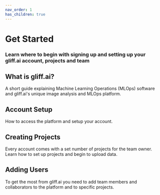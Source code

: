 ```yaml
---
nav_order: 1
has_children: true
---
```

# Get Started
### Learn where to begin with signing up and setting up your gliff.ai account, projects and team

## What is gliff.ai?
A short guide explaining Machine Learning Operations (MLOps) software and gliff.ai's unique image analysis and MLOps platform.

## Account Setup
How to access the platform and setup your account.

## Creating Projects
Every account comes with a set number of projects for the team owner. Learn how to set up projects and begin to upload data.

## Adding Users
To get the most from gliff.ai you need to add team members and collaborators to the platform and to specific projects.